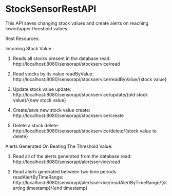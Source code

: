 # StockSensorRestAPI
This API saves changing stock values and create alerts on reaching lower/upper threshold values.

Rest Resources:

Incoming Stock Value :

1. Reads all stocks present in the database
read: http://localhost:8080/sensorapi/stockservice/read

2. Read stocks by its value
readByValue:  http://localhost:8080/sensorapi/stockservice/readByValue/{stock value}

3. Update stock value
update: http://localhost:8080/sensorapi/stockservice/update/{old stock value}/{new stock value}

4. Create/save new stock value
create: http://localhost:8080/sensorapi/stockservice/create

5. Delete a stock
delete: http://localhost:8080/sensorapi/stockservice/delete/{stock value to delete}

Alerts Generated On Beating The Threshold Value: 

1. Read all of the alerts generated from the database
read: http://localhost:8080/sensorapi/alertsservice/read

2. Read alerts generated between two time periods
readAlertByTimeRange: http://localhost:8080/sensorapi/alertsservice/readAlertByTimeRange/{starting timestamp}/{end timestamp}
